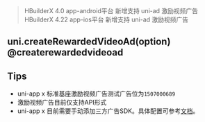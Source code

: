 > HBuilderX 4.0 app-android平台 新增支持 uni-ad 激励视频广告  
> HBuilderX 4.22 app-ios平台 新增支持 uni-ad 激励视频广告  

## uni.createRewardedVideoAd(option) @createrewardedvideoad

<!-- UTSAPIJSON.createRewardedVideoAd.description -->

<!-- UTSAPIJSON.createRewardedVideoAd.compatibility -->

<!-- UTSAPIJSON.createRewardedVideoAd.param -->

<!-- UTSAPIJSON.createRewardedVideoAd.returnValue -->

## Tips

+ uni-app x 标准基座激励视频广告测试广告位为`1507000689`
+ 激励视频广告目前仅支持API形式
+ uni-app x 目前需要手动添加三方广告SDK。具体配置可参考[文档](../collocation/manifest-modules.md#uni-ad)。

<!-- UTSAPIJSON.createRewardedVideoAd.example -->

<!-- UTSAPIJSON.createRewardedVideoAd.tutorial -->

<!-- UTSAPIJSON.general_type.name -->

<!-- UTSAPIJSON.general_type.param -->
